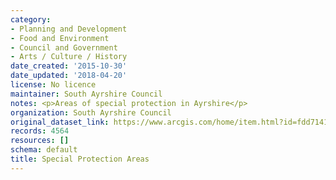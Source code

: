 ```yaml
---
category:
- Planning and Development
- Food and Environment
- Council and Government
- Arts / Culture / History
date_created: '2015-10-30'
date_updated: '2018-04-20'
license: No licence
maintainer: South Ayrshire Council
notes: <p>Areas of special protection in Ayrshire</p>
organization: South Ayrshire Council
original_dataset_link: https://www.arcgis.com/home/item.html?id=fdd7141aced44013ac71e3cc2dac407b
records: 4564
resources: []
schema: default
title: Special Protection Areas
---
```

